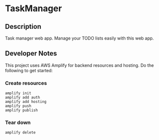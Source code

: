 # TaskManager

## Description
Task manager web app. Manage your TODO lists easily with this web app.

## Developer Notes

This project uses AWS Amplify for backend resources and hosting. Do the following to get started:

### Create resources 

```
amplify init
amplify add auth
amplify add hosting 
amplify push
amplify publish
```

### Tear down

```
amplify delete
```